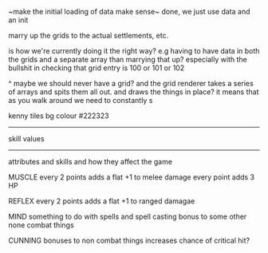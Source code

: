 ~make the initial loading of data make sense~
done, we just use data and an init

marry up the grids to the actual settlements, etc.

is how we're currently doing it the right way? e.g having to have data in
both the grids and a separate array than marrying that up? especially with
the bullshit in checking that grid entry is 100 or 101 or 102

^ maybe we should never have a grid? and the grid renderer takes a series of arrays and spits them all out. and draws the things in place? it means that as you walk around we need to constantly s

kenny tiles bg colour
#222323

---

skill values

---

attributes and skills and how they affect the game

MUSCLE
every 2 points adds a flat +1 to melee damage
every point adds 3 HP

REFLEX
every 2 points adds a flat +1 to ranged damagae

MIND
something to do with spells and spell casting
bonus to some other none combat things

CUNNING
bonuses to non combat things
increases chance of critical hit?
